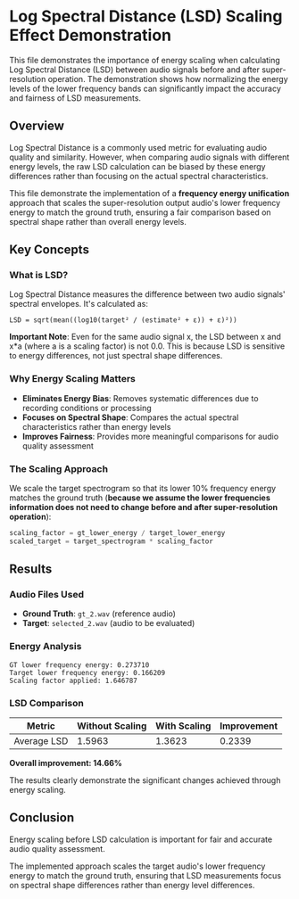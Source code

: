 # Log Spectral Distance (LSD) Scaling Effect Demonstration

This file demonstrates the importance of energy scaling when calculating Log Spectral Distance (LSD) between audio signals before and after super-resolution operation. The demonstration shows how normalizing the energy levels of the lower frequency bands can significantly impact the accuracy and fairness of LSD measurements.

## Overview

Log Spectral Distance is a commonly used metric for evaluating audio quality and similarity. However, when comparing audio signals with different energy levels, the raw LSD calculation can be biased by these energy differences rather than focusing on the actual spectral characteristics.

This file demonstrate the implementation of a **frequency energy unification** approach that scales the super-resolution output audio's lower frequency energy to match the ground truth, ensuring a fair comparison based on spectral shape rather than overall energy levels.

## Key Concepts

### What is LSD?
Log Spectral Distance measures the difference between two audio signals' spectral envelopes. It's calculated as:

```
LSD = sqrt(mean((log10(target² / (estimate² + ε)) + ε)²))
```

**Important Note**: Even for the same audio signal x, the LSD between x and x*a (where a is a scaling factor) is not 0.0. This is because LSD is sensitive to energy differences, not just spectral shape differences.

### Why Energy Scaling Matters
- **Eliminates Energy Bias**: Removes systematic differences due to recording conditions or processing
- **Focuses on Spectral Shape**: Compares the actual spectral characteristics rather than energy levels
- **Improves Fairness**: Provides more meaningful comparisons for audio quality assessment

### The Scaling Approach
We scale the target spectrogram so that its lower 10% frequency energy matches the ground truth (**because we assume the lower frequencies information does not need to change before and after super-resolution operation**):

```python
scaling_factor = gt_lower_energy / target_lower_energy
scaled_target = target_spectrogram * scaling_factor
```

## Results

### Audio Files Used
- **Ground Truth**: `gt_2.wav` (reference audio)
- **Target**: `selected_2.wav` (audio to be evaluated)

### Energy Analysis
```
GT lower frequency energy: 0.273710
Target lower frequency energy: 0.166209
Scaling factor applied: 1.646787
```

### LSD Comparison

| Metric | Without Scaling | With Scaling | Improvement |
|--------|----------------|--------------|-------------|
| Average LSD | 1.5963 | 1.3623 | 0.2339 |

**Overall improvement: 14.66%**

The results clearly demonstrate the significant changes achieved through energy scaling. 

## Conclusion

Energy scaling before LSD calculation is important for fair and accurate audio quality assessment. 

The implemented approach scales the target audio's lower frequency energy to match the ground truth, ensuring that LSD measurements focus on spectral shape differences rather than energy level differences.
